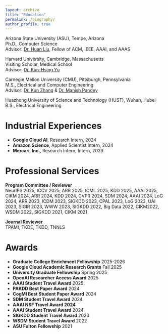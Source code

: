 ```yaml
---
layout: archive
title: "Education"
permalink: /biography/
author_profile: true
---
```


<!-- # Education -->

Arizona State University (ASU), Tempe, Arizona <br>
Ph.D., Computer Science <br>
Advisor: [Dr. Huan Liu](https://www.public.asu.edu/~huanliu/), Fellow of ACM, IEEE, AAAI, and AAAS <br>

Harvard University, Cambridge, Massachusetts <br>
Visiting Scholar, Medical School <br>
Advisor: [Dr. Kun-Hsing Yu](https://yulab.hms.harvard.edu/yu/) <br>

Carnegie Mellon University (CMU), Pittsburgh, Pennsylvania <br>
M.S., Electrical and Computer Engineering <br>
Advisor: [Dr. Kun Zhang](https://www.andrew.cmu.edu/user/kunz1/) & [Dr. Manish Pandey](https://www.ece.cmu.edu/directory/bios/pandey-manish.html) <br>

Huazhong University of Science and Technology (HUST), Wuhan, Hubei <br>
B.S., Electrical Engineering <br>

# Industrial Experiences

* **Google Cloud AI**, Research Intern, 2024
* **Amazon Science**, Applied Scientist Intern, 2024
* **Mercari, Inc.**, Research Intern, Intern, 2023

# Professional Services

**Program Committee / Reviewer** <br>
NeurIPS 2025, ICCV 2025, ARR 2025, ICML 2025, KDD 2025, AAAI 2025, CIKM 2024, ARR 2024, KDD 2024, CVPR 2024, SDM 2024, AAAI 2024, LoG 2024, ARR 2023, ICDM 2023, SIGKDD 2023, 
CPAL 2023, LoG 2023, UAI 2023, SIGIR 2023, WWW 2023, SIGKDD 2022, Big Data 2022, CIKM2022, WSDM 2022, SIGKDD 2021, CIKM 2021

**Journal Reviewer** <br>
TPAMI, TKDE, TKDD, TNNLS

# Awards
* **Graduate College Enrichment Fellowship** 2025-2026
* **Google Cloud Academic Research Grants** Fall 2025
* **University Graduate Fellowship** Spring 2025
* **OpenAI Researcher Access Award** 2025
* **AAAI Student Travel Award** 2025
* **PAKDD Best Paper Award** 2024
* **CogMI Best Student Paper Award** 2024
* **SDM Student Travel Award** 2024
* **AAAI NSF Travel Award 2024**
* **AAAI Student Travel Award** 2024
* **SIGKDD Student Travel Award** 2023
* **WSDM Student Travel Award** 2022
* **ASU Fulton Fellowship** 2021



